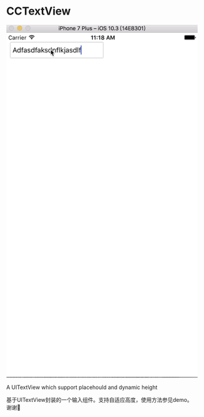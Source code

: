 # CCTextView

![image](https://github.com/jsaddnf/CCTextView/blob/master/CCTextViewDemo.gif)


A UITextView which support placehould and dynamic height

基于UITextView封装的一个输入组件。支持自适应高度，使用方法参见demo。谢谢🙏
